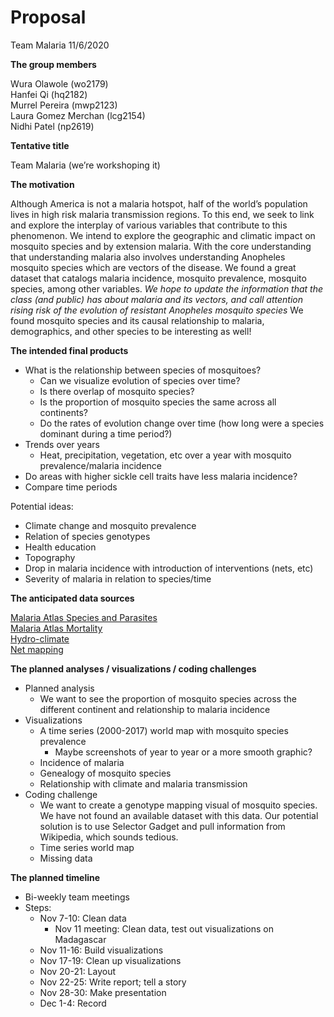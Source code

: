 Proposal
================
Team Malaria
11/6/2020

**The group members**

Wura Olawole (wo2179) <br> Hanfei Qi (hq2182)<br> Murrel Pereira
(mwp2123)<br> Laura Gomez Merchan (lcg2154)<br> Nidhi Patel (np2619)<br>

**Tentative title**

Team Malaria (we’re workshoping it)

**The motivation**

Although America is not a malaria hotspot, half of the world’s
population lives in high risk malaria transmission regions. To this end,
we seek to link and explore the interplay of various variables that
contribute to this phenomenon. We intend to explore the geographic and
climatic impact on mosquito species and by extension malaria. With the
core understanding that understanding malaria also involves
understanding Anopheles mosquito species which are vectors of the
disease. We found a great dataset that catalogs malaria incidence,
mosquito prevalence, mosquito species, among other variables. *We hope
to update the information that the class (and public) has about malaria
and its vectors, and call attention rising risk of the evolution of
resistant Anopheles mosquito species* We found mosquito species and its
causal relationship to malaria, demographics, and other species to be
interesting as well\!

**The intended final products**

  - What is the relationship between species of mosquitoes?
      - Can we visualize evolution of species over time?
      - Is there overlap of mosquito species?
      - Is the proportion of mosquito species the same across all
        continents?
      - Do the rates of evolution change over time (how long were a
        species dominant during a time period?)
  - Trends over years
      - Heat, precipitation, vegetation, etc over a year with mosquito
        prevalence/malaria incidence
  - Do areas with higher sickle cell traits have less malaria incidence?
  - Compare time periods

Potential ideas:

  - Climate change and mosquito prevalence
  - Relation of species genotypes
  - Health education
  - Topography
  - Drop in malaria incidence with introduction of interventions (nets,
    etc)
  - Severity of malaria in relation to species/time

**The anticipated data sources**

[Malaria Atlas Species and
Parasites](https://malariaatlas.org/api-docs/) <br> [Malaria Atlas
Mortality](https://malariaatlas.org/malaria-burden-data-download/) <br>
[Hydro-climate](https://archive.researchdata.leeds.ac.uk/715/) <br> [Net
mapping](https://figshare.com/articles/LLIN_Raw_Data_xlsx/12552137/1)

**The planned analyses / visualizations / coding challenges**

  - Planned analysis
      - We want to see the proportion of mosquito species across the
        different continent and relationship to malaria incidence
  - Visualizations
      - A time series (2000-2017) world map with mosquito species
        prevalence
          - Maybe screenshots of year to year or a more smooth graphic?
      - Incidence of malaria
      - Genealogy of mosquito species
      - Relationship with climate and malaria transmission
  - Coding challenge
      - We want to create a genotype mapping visual of mosquito species.
        We have not found an available dataset with this data. Our
        potential solution is to use Selector Gadget and pull
        information from Wikipedia, which sounds tedious.  
      - Time series world map
      - Missing data

**The planned timeline**

  - Bi-weekly team meetings
  - Steps:
      - Nov 7-10: Clean data
          - Nov 11 meeting: Clean data, test out visualizations on
            Madagascar
      - Nov 11-16: Build visualizations
      - Nov 17-19: Clean up visualizations
      - Nov 20-21: Layout
      - Nov 22-25: Write report; tell a story
      - Nov 28-30: Make presentation
      - Dec 1-4: Record
